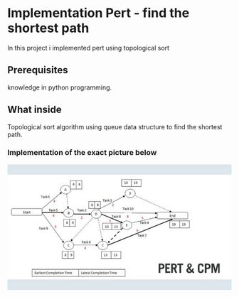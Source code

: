 # Implementation Pert - find the shortest path

In this project i implemented pert using topological sort 

## Prerequisites

knowledge in python programming.

## What inside
 
 Topological sort algorithm using queue data structure to find the shortest path.
 
### Implementation of the exact picture below

![](images/Pert.jpg)
